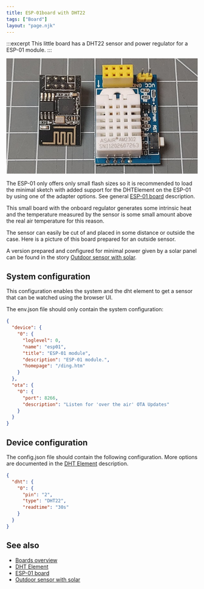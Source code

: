 ```yaml
---
title: ESP-01board with DHT22
tags: ["Board"]
layout: "page.njk"
---
```


:::excerpt
This little board has a DHT22 sensor and power regulator for a ESP-01 module.
:::


![ESP-01 base board with DHT22](/boards/esp01-dht.jpg)

The ESP-01 only offers only small flash sizes so it is recommended to load the minimal sketch with added support for the DHTElement on the ESP-01 by using one of the adapter options.
See general [ESP-01 board](/boards/esp01.md) description.

This small board with the onboard regulator generates some intrinsic heat
and the temperature measured by the sensor is some small amount above the real air temperature for this reason.

The sensor can easily be cut of and placed in some distance or outside the case. Here is a picture of this board prepared for an outside sensor.

A version prepared and configured for minimal power given by a solar panel can be found in the story [Outdoor sensor with solar](/stories/story-outdoorsensorsolar.md).


## System configuration

This configuration enables the system and the dht element to get a sensor that can be watched using the browser UI.

The env.json file should only contain the system configuration:

``` json
{
  "device": {
    "0": {
      "loglevel": 0,
      "name": "esp01",
      "title": "ESP-01 module",
      "description": "ESP-01 module.",
      "homepage": "/ding.htm"
    }
  },
  "ota": {
    "0": {
      "port": 8266,
      "description": "Listen for 'over the air' OTA Updates"
    }
  }
}
```


## Device configuration

The config.json file should contain the following configuration. More options are documented in the [DHT Element](/elements/dht.md) description.

``` json
{
  "dht": {
    "0": {
      "pin": "2",
      "type": "DHT22",
      "readtime": "30s"
    }
  }
}
```

## See also

* [Boards overview](/boards/index.md)
* [DHT Element](/elements/dht.md)
* [ESP-01 board](/boards/esp01.md)
* [Outdoor sensor with solar](/stories/story-outdoorsensorsolar.md)


